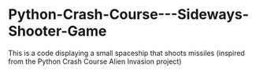 # Python-Crash-Course---Sideways-Shooter-Game
This is a code displaying a small spaceship that shoots missiles (inspired from the Python Crash Course Alien Invasion project)
